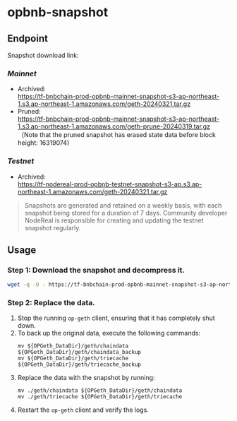 # opbnb-snapshot

## Endpoint

Snapshot download link:
### *Mainnet*
- Archived:  
https://tf-bnbchain-prod-opbnb-mainnet-snapshot-s3-ap-northeast-1.s3.ap-northeast-1.amazonaws.com/geth-20240321.tar.gz
- Pruned:  
https://tf-bnbchain-prod-opbnb-mainnet-snapshot-s3-ap-northeast-1.s3.ap-northeast-1.amazonaws.com/geth-prune-20240319.tar.gz 
（Note that the pruned snapshot has erased state data before block height: 16319074)
### *Testnet*
- Archived:  
https://tf-nodereal-prod-opbnb-testnet-snapshot-s3-ap.s3.ap-northeast-1.amazonaws.com/geth-20240321.tar.gz


> Snapshots are generated and retained on a weekly basis, with each snapshot being stored for a duration of 7 days. Community developer NodeReal is responsible for creating and updating the testnet snapshot regularly.

## Usage

### Step 1: Download the snapshot and decompress it.

```bash
wget -q -O - https://tf-bnbchain-prod-opbnb-mainnet-snapshot-s3-ap-northeast-1.s3.ap-northeast-1.amazonaws.com/geth-20231012.tar.gz | tar -xvf -
```

### Step 2: Replace the data.

1. Stop the running `op-geth` client, ensuring that it has completely shut down.
2. To back up the original data, execute the following commands:
    ```
    mv ${OPGeth_DataDir}/geth/chaindata ${OPGeth_DataDir}/geth/chaindata_backup
    mv ${OPGeth_DataDir}/geth/triecache ${OPGeth_DataDir}/geth/triecache_backup
    ```
3. Replace the data with the snapshot by running:
    ```
    mv ./geth/chaindata ${OPGeth_DataDir}/geth/chaindata
    mv ./geth/triecache ${OPGeth_DataDir}/geth/triecache
    ```
4. Restart the `op-geth` client and verify the logs.
